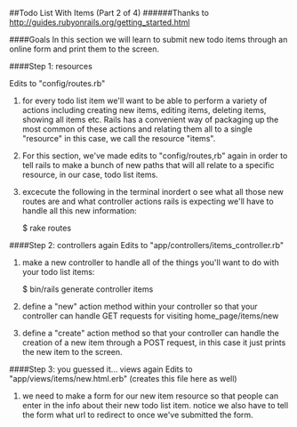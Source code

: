 ##Todo List With Items (Part 2 of 4)
######Thanks to http://guides.rubyonrails.org/getting_started.html

####Goals
In this section we will learn to submit new todo items through an online 
form and print them to the screen.

####Step 1: resources

   Edits to "config/routes.rb"

1. for every todo list item we'll want to be able to perform a variety of 
   actions including creating new items, editing items, deleting items, 
   showing all items etc. Rails has a convenient way of packaging up the
   most common of these actions and relating them all to a single 
   "resource" in this case, we call the resource "items".

2. For this section, we've made edits to "config/routes,rb" again in order 
   to tell rails to make a bunch of new paths that will all relate to a 
   specific resource, in our case, todo list items.

3. excecute the following in the terminal inordert o see what all those new 
   routes are and what controller actions rails is expecting we'll have to 
   handle all this new information:

   $ rake routes

####Step 2: controllers again
Edits to "app/controllers/items_controller.rb"

1. make a new controller to handle all of the things you'll want to do with 
   your todo list items:

   $ bin/rails generate controller items
  
2. define a "new" action method within your controller so that your 
   controller can handle GET requests for visiting home_page/items/new

3. define a "create" action method so that your controller can handle the 
   creation of a new item through a POST request, in this case it just 
   prints the new item to the screen.

####Step 3: you guessed it... views again
Edits to "app/views/items/new.html.erb" (creates this file here as well)
1. we need to make a form for our new item resource so that people can 
   enter in the info about their new todo list item. notice we also have to
   tell the form what url to redirect to once we've submitted the form.
